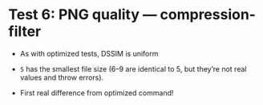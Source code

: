 # Test 6: PNG quality — compression-filter

* As with optimized tests, DSSIM is uniform

* `5` has the smallest file size (6–9 are identical to 5, but they’re not real values and throw errors).

* First real difference from optimized command!